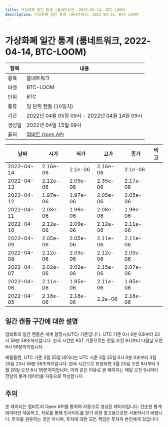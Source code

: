```yaml
---
title: 가상화폐 일간 통계 (룸네트워크, 2022-04-14, BTC-LOOM)
description: 가상화폐 일간 통계 (룸네트워크, 2022-04-14, BTC-LOOM)
---
```



가상화폐 일간 통계 (룸네트워크, 2022-04-14, BTC-LOOM)
===

|항목|내용|
|--|--|
|종목|룸네트워크|
|마켓|BTC-LOOM|
|단위|BTC|
|종류|일 단위 캔들 (10일치)|
|기간|2022년 04월 05일 09시 - 2022년 04월 14일 09시|
|생성일|2022년 04월 15일 09시|
|출처|[업비트 Open API](https://docs.upbit.com)|


|날짜|시가|저가|고가|종가|비고|
|--|--|--|--|--|--|
|2022-04-14|2.16e-06|2.1e-06|2.16e-06|2.1e-06|    |
|2022-04-13|2.12e-06|2.09e-06|2.35e-06|2.17e-06|    |
|2022-04-12|1.97e-06|1.97e-06|2.05e-06|2.05e-06|    |
|2022-04-11|2.08e-06|1.98e-06|2.08e-06|1.98e-06|    |
|2022-04-10|2.12e-06|2.09e-06|2.12e-06|2.11e-06|    |
|2022-04-09|2.05e-06|2.05e-06|2.11e-06|2.11e-06|    |
|2022-04-08|2.12e-06|2.03e-06|2.12e-06|2.03e-06|    |
|2022-04-07|2.02e-06|2.02e-06|2.15e-06|2.07e-06|    |
|2022-04-06|2.11e-06|1.95e-06|2.11e-06|1.95e-06|    |
|2022-04-05|2.18e-06|2.18e-06|2.2e-06|2.18e-06|    |


일간 캔들 구간에 대한 설명
---


업비트의 일간 캔들은 세계 협정시(UTC) 기준입니다. 
UTC 기준 0시 0분 0초부터 23시 59분 59초까지입니다. 
한국 시간인 KST 기준으로는 전일 오전 9시부터 다음날 오전 8시 59분까지입니다. 


예를들면, UTC 기준 3월 25일 데이터는 UTC 시준 3월 25일 0시 0분 0초부터 3월 25일 23시 59분 59초까지입니다. 
한국 시간으로 표현하면 3월 25일 오전 9시부터 3월 26일 오전 8시 59분까지입니다. 
이와 같은 이유로 본 페이지는 매일 오전 9시마다 전날의 통계 데이터를 자동으로 작성합니다. 


주의
---


본 페이지는 업비트의 Open API를 통하여 자동으로 생성된 페이지입니다. 
단순한 통계 데이터만 제공하고, 자료를 통해 인사이트를 얻기 위한 참고용으로만 사용하시기 바랍니다. 
투자를 권유하는 것은 아니며, 투자에 대한 모든 책임은 투자자 본인에게 있습니다. 

